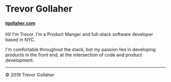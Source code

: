 # Trevor Gollaher

#### [tgollaher.com](http://gotrevor.com)

Hi! I'm Trevor. I'm a Product Manger and full-stack software developer based in NYC.

I'm comfortable throughout the stack, but my passion lies in developing products in the front end, at the intersection of code and product development. 



---

© 2019 Trevor Gollaher
